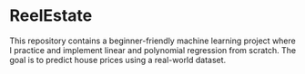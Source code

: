 # ReelEstate
This repository contains a beginner-friendly machine learning project where I practice and implement linear and polynomial regression from scratch. The goal is to predict house prices using a real-world dataset.
